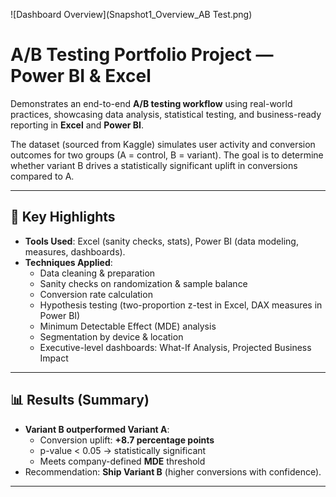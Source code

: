 ![Dashboard Overview](Snapshot1_Overview_AB Test.png)
# A/B Testing Portfolio Project — Power BI & Excel

Demonstrates an end-to-end **A/B testing workflow** using real-world practices, showcasing data analysis, statistical testing, and business-ready reporting in **Excel** and **Power BI**.

The dataset (sourced from Kaggle) simulates user activity and conversion outcomes for two groups (A = control, B = variant). The goal is to determine whether variant B drives a statistically significant uplift in conversions compared to A.

---

## 🔑 Key Highlights
- **Tools Used**: Excel (sanity checks, stats), Power BI (data modeling, measures, dashboards).
- **Techniques Applied**:
  - Data cleaning & preparation
  - Sanity checks on randomization & sample balance
  - Conversion rate calculation
  - Hypothesis testing (two-proportion z-test in Excel, DAX measures in Power BI)
  - Minimum Detectable Effect (MDE) analysis
  - Segmentation by device & location
  - Executive-level dashboards: What-If Analysis, Projected Business Impact

---

## 📊 Results (Summary)
- **Variant B outperformed Variant A**:
  - Conversion uplift: **+8.7 percentage points**
  - p-value < 0.05 → statistically significant
  - Meets company-defined **MDE** threshold
- Recommendation: **Ship Variant B** (higher conversions with confidence).

---


